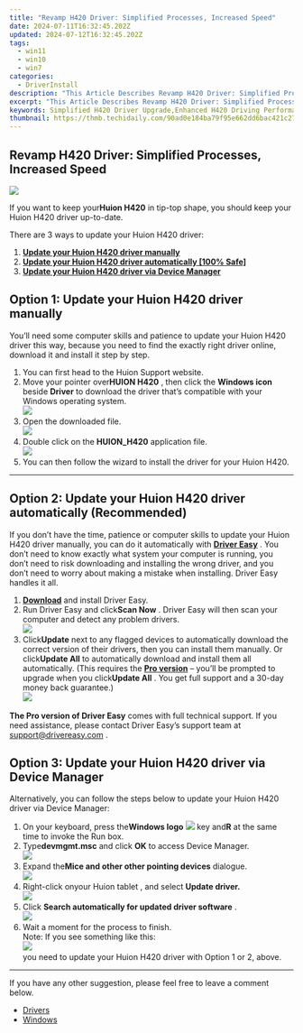 ```yaml
---
title: "Revamp H420 Driver: Simplified Processes, Increased Speed"
date: 2024-07-11T16:32:45.202Z
updated: 2024-07-12T16:32:45.202Z
tags:
  - win11
  - win10
  - win7
categories:
  - DriverInstall
description: "This Article Describes Revamp H420 Driver: Simplified Processes, Increased Speed"
excerpt: "This Article Describes Revamp H420 Driver: Simplified Processes, Increased Speed"
keywords: Simplified H420 Driver Upgrade,Enhanced H420 Driving Performance,H420 Speed Optimization Techniques,Streamlined H420 Processes,Advanced H420 Driver Modifications,H420 System Efficiency Enhancement,Revamped H420 Driving Experience
thumbnail: https://thmb.techidaily.com/90ad0e184ba79f95e662dd6bac421c2714531f47a3dc9eccb9055a4b28f7166a.jpg
---
```


## Revamp H420 Driver: Simplified Processes, Increased Speed

![](https://images.drivereasy.com/wp-content/uploads/2018/11/img_5be839ab94a6f-300x300.jpg)

 If you want to keep your**Huion H420**  in tip-top shape, you should keep your Huion H420 driver up-to-date.

There are 3 ways to update your Huion H420 driver:

1. [**Update your Huion H420 driver manually**](#o1)
2. [**Update your Huion H420 driver automatically \[100% Safe\]** ](#o2)
3. [**Update your Huion H420 driver via Device Manager**](#o3)

## **Option 1: Update your Huion H420 driver manually**

 You’ll need some computer skills and patience to update your Huion H420 driver this way, because you need to find the exactly right driver online, download it and install it step by step.

1. You can first head to the Huion Support website.
2. Move your pointer over**HUION H420** , then click the **Windows icon** beside **Driver**  to download the driver that’s compatible with your Windows operating system.  
![](https://images.drivereasy.com/wp-content/uploads/2018/07/Snap23-2.png)
3. Open the downloaded file.  
![](https://images.drivereasy.com/wp-content/uploads/2018/10/img_5bb5a13833a13.jpg)
4. Double click on the **HUION\_H420** application  file.  
![](https://images.drivereasy.com/wp-content/uploads/2018/10/img_5bb5a151cdaf1.jpg)
5. You can then follow the wizard to install the driver for your Huion H420.

---

## **Option 2: Update your Huion H420 driver automatically (Recommended)**

 If you don’t have the time, patience or computer skills to update your Huion H420 driver manually, you can do it automatically with **[Driver Easy](https://tools.techidaily.com/drivereasy/download/)**  . You don’t need to know exactly what system your computer is running, you don’t need to risk downloading and installing the wrong driver, and you don’t need to worry about making a mistake when installing. Driver Easy handles it all.

1. **[Download](https://tools.techidaily.com/drivereasy/download/)**  and install Driver Easy.
2. Run Driver Easy and click**Scan Now**  . Driver Easy will then scan your computer and detect any problem drivers.  
![](https://images.drivereasy.com/wp-content/uploads/2018/11/img_5befce8bed83a.jpg)
3. Click**Update** next to any flagged devices to automatically download the correct version of their drivers, then you can install them manually. Or click**Update All** to automatically download and install them all automatically. (This requires the **[Pro version](https://tools.techidaily.com/drivereasy/download/)**  – you’ll be prompted to upgrade when you click**Update All** . You get full support and a 30-day money back guarantee.)  
![](https://images.drivereasy.com/wp-content/uploads/2018/11/img_5befcee90587b.jpg)

**The Pro version of Driver Easy** comes with full technical support. If you need assistance, please contact Driver Easy’s support team at [support@drivereasy.com](mailto:support@drivereasy.com) .

## **Option 3: Update your Huion H420 driver via Device Manager**

 Alternatively, you can follow the steps below to update your Huion H420 driver via Device Manager:

1. On your keyboard, press the**Windows logo** ![](https://images.drivereasy.com/wp-content/uploads/2018/07/img_5b4ecde832800.png) key and**R** at the same time to invoke the Run box.
2. Type**devmgmt.msc** and click **OK** to access Device Manager.  
![](https://images.drivereasy.com/wp-content/uploads/2018/10/img_5bb5a06f0a56f.png)
3. Expand the**Mice and other other pointing devices**  dialogue.  
![](https://images.drivereasy.com/wp-content/uploads/2018/10/img_5bb5a0d93dd71.jpg)
4. Right-click onyour Huion tablet , and select **Update driver.**  
![](https://images.drivereasy.com/wp-content/uploads/2018/10/img_5bb5a0f3742fd.jpg)
5. Click **Search automatically for updated driver software**  .  
![](https://images.drivereasy.com/wp-content/uploads/2018/10/img_5bb5a1122a782.jpg)
6. Wait a moment for the process to finish.  
 Note: If you see something like this:  
![](https://images.drivereasy.com/wp-content/uploads/2018/10/img_5bb5a47dca60b.png)  
 you need to update your Huion H420 driver with Option 1 or 2, above.

---

 If you have any other suggestion, please feel free to leave a comment below.

* [Drivers](https://tools.techidaily.com/drivereasy/download/)
* [Windows](https://tools.techidaily.com/drivereasy/download/)

<ins class="adsbygoogle"
     style="display:block"
     data-ad-format="autorelaxed"
     data-ad-client="ca-pub-7571918770474297"
     data-ad-slot="1223367746"></ins>



<ins class="adsbygoogle"
     style="display:block"
     data-ad-client="ca-pub-7571918770474297"
     data-ad-slot="8358498916"
     data-ad-format="auto"
     data-full-width-responsive="true"></ins>




